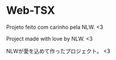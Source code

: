 # Web-TSX

Projeto feito com carinho pela NLW. <3

Project made with love by NLW. <3

NLWが愛を込めて作ったプロジェクト。 <3
